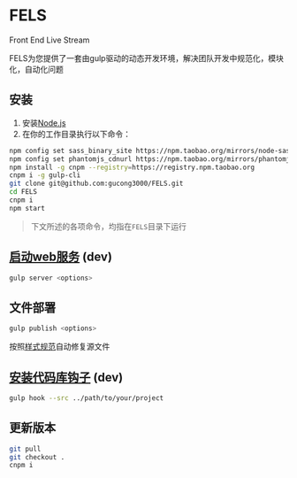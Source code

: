 FELS
======

Front End Live Stream

FELS为您提供了一套由gulp驱动的动态开发环境，解决团队开发中规范化，模块化，自动化问题

## 安装 ##

1.   安装[Node.js](http://nodejs.org/download/)
1.   在你的工作目录执行以下命令：

```bash
npm config set sass_binary_site https://npm.taobao.org/mirrors/node-sass --global
npm config set phantomjs_cdnurl https://npm.taobao.org/mirrors/phantomjs --global
npm install -g cnpm --registry=https://registry.npm.taobao.org
cnpm i -g gulp-cli
git clone git@github.com:gucong3000/FELS.git
cd FELS
cnpm i
npm start
```

> 下文所述的各项命令，均指在`FELS`目录下运行

## [启动web服务](./docs/gulp_server.md) (dev)

```bash
gulp server <options>
```

## 文件部署

```bash
gulp publish <options>
```

按照[样式规范](./docs/style_standard.md)自动修复源文件

## [安装代码库钩子](./docs/gulp_hook.md) (dev)

```bash
gulp hook --src ../path/to/your/project
```

## 更新版本

```bash
git pull
git checkout .
cnpm i
```
